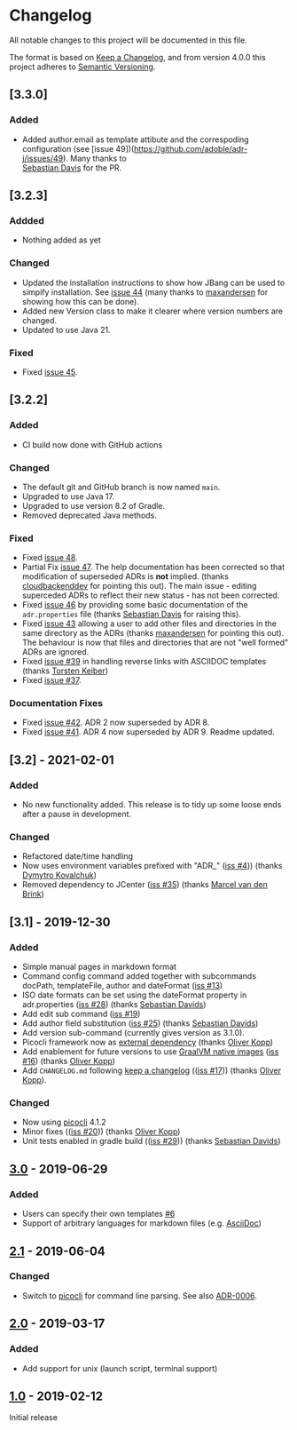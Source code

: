 # Changelog

All notable changes to this project will be documented in this file.

The format is based on [Keep a Changelog](https://keepachangelog.com/en/1.0.0/),
and from version 4.0.0 this project adheres to [Semantic Versioning](https://semver.org/spec/v2.0.0.html).

## [3.3.0]

### Added 
* Added author.email as template attibute and the correspoding configuration (see [issue 49])(https://github.com/adoble/adr-j/issues/49). Many thanks to  
[Sebastian Davis](https://github.com/sdavids) for the PR.

## [3.2.3]

### Addded
* Nothing added as yet

### Changed
* Updated the installation instructions to show how JBang can be used to simpify installation. See [issue 44](https://github.com/adoble/adr-j/issues/44) (many thanks to [maxandersen](https://github.com/maxandersen) for showing how this can be done). 
* Added new Version class to make it clearer where version numbers are changed.
* Updated to use Java 21.

### Fixed
* Fixed [issue 45](https://github.com/adoble/adr-j/issues/45).

## [3.2.2]

### Added
* CI build now done with GitHub actions

### Changed
* The default git and GitHub branch is now named `main`.
* Upgraded to use Java 17.
* Upgraded to use version 8.2 of Gradle.
* Removed deprecated Java methods.


### Fixed
* Fixed [issue 48](https://github.com/adoble/adr-j/issues/48).
* Partial Fix [issue 47](https://github.com/adoble/adr-j/issues/47). The help documentation has been corrected so that modification of superseded ADRs is **not** implied. (thanks [cloudbackenddev](https://github.com/cloudbackenddev) for pointing this out). The main issue - editing superceded ADRs to reflect their new status - has not been corrected.   
* Fixed [issue 46](https://github.com/adoble/adr-j/issues/46) by providing some basic documentation of the `adr.properties` file (thanks [Sebastian Davis](https://github.com/sdavids) for raising this).
* Fixed [issue 43](https://github.com/adoble/adr-j/issues/43) allowing a user to add other files and directories in the same directory as the ADRs (thanks [maxandersen](https://github.com/maxandersen) for pointing this out). The behaviour is now that files and directories that are not "well formed" ADRs are ignored.
* Fixed [issue #39](https://github.com/adoble/adr-j/issues/39) in handling reverse links with ASCIIDOC templates (thanks [Torsten Keiber](https://github.com/tkleiber))
* Fixed [issue #37](https://github.com/adoble/adr-j/issues/37).

### Documentation Fixes
* Fixed [issue #42](https://github.com/adoble/adr-j/issues/42). ADR 2 now superseded by ADR 8. 
* Fixed [issue #41](https://github.com/adoble/adr-j/issues/42). ADR 4 now superseded by ADR 9. Readme updated. 



## [3.2] - 2021-02-01

### Added

* No new functionality added. This release is to tidy up some loose ends after a pause in development.

### Changed
* Refactored date/time handling
* Now uses environment variables prefixed with "ADR_" ([iss #4](https://github.com/adoble/adr-j/issues/4)))  (thanks [Dymytro Kovalchuk](https://github.com/dimasmith))
* Removed dependency to JCenter ([iss #35](https://github.com/adoble/adr-j/issues/35))  (thanks [Marcel van den Brink](https://github.com/Leviter))




## [3.1] - 2019-12-30

### Added
- Simple manual pages in markdown format
- Command config command added together with subcommands docPath, templateFile, author and dateFormat ([iss #13](https://github.com/adoble/adr-j/issues/13))
- ISO date formats can be set using the dateFormat property in adr.properties ([iss #28](https://github.com/adoble/adr-j/issues/28)) (thanks [Sebastian Davids](https://github.com/sdavids))
- Add edit sub command ([iss #19](https://github.com/adoble/adr-j/issues/19))
- Add author field substitution ([iss #25](https://github.com/adoble/adr-j/issues/25)) (thanks [Sebastian Davids](https://github.com/sdavids))
- Add version sub-command (currently gives version as 3.1.0).
- Picocli framework now as [external dependency](https://picocli.info/#_add_as_external_dependency) (thanks [Oliver Kopp](https://github.com/koppor))
- Add enablement for future versions to use [GraalVM native images](https://www.graalvm.org/docs/reference-manual/aot-compilation/) ([iss #16](https://github.com/adoble/adr-j/issues/16)) (thanks [Oliver Kopp](https://github.com/koppor))
- Add `CHANGELOG.md` following [keep a changelog](https://keepachangelog.com/en/1.0.0/) (([iss #17](https://github.com/adoble/adr-j/issues/17)))  (thanks [Oliver Kopp](https://github.com/koppor)).

### Changed
- Now using [picocli](https://picocli.info/) 4.1.2
- Minor fixes (([iss #20](https://github.com/adoble/adr-j/issues/20))) (thanks [Oliver Kopp](https://github.com/koppor))
- Unit tests enabled in gradle build (([iss #29](https://github.com/adoble/adr-j/issues/29))) (thanks [Sebastian Davids](https://github.com/sdavids))

## [3.0] - 2019-06-29

### Added

- Users can specify their own templates [#6](https://github.com/adoble/adr-j/issues/6)
- Support of arbitrary languages for markdown files (e.g. [AsciiDoc](http://asciidoc.org/))

## [2.1] - 2019-06-04

### Changed

- Switch to [picocli](https://picocli.info/) for command line parsing. See also [ADR-0006](https://github.com/adoble/adr-j/blob/master/doc/adr/0006-use-command-line-processing-package.md).

## [2.0] - 2019-03-17

### Added

- Add support for unix (launch script, terminal support)

## [1.0] - 2019-02-12

Initial release

[Unreleased]: https://github.com/adoble/adr-j/compare/v3.0...master
[3.0]: https://github.com/adoble/adr-j/compare/v2.1...v3.0
[2.1]: https://github.com/adoble/adr-j/compare/v2.0...v2.1
[2.0]: https://github.com/adoble/adr-j/compare/v1.0...v2.0
[1.0]: https://github.com/adoble/adr-j/releases/tag/v1.0

